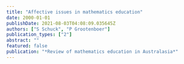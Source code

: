 ```yaml
---
title: "Affective issues in mathematics education"
date: 2000-01-01
publishDate: 2021-08-03T04:08:09.035645Z
authors: ["S Schuck", "P Grootenboer"]
publication_types: ["2"]
abstract: ""
featured: false
publication: "*Review of mathematics education in Australasia*"
---
```


